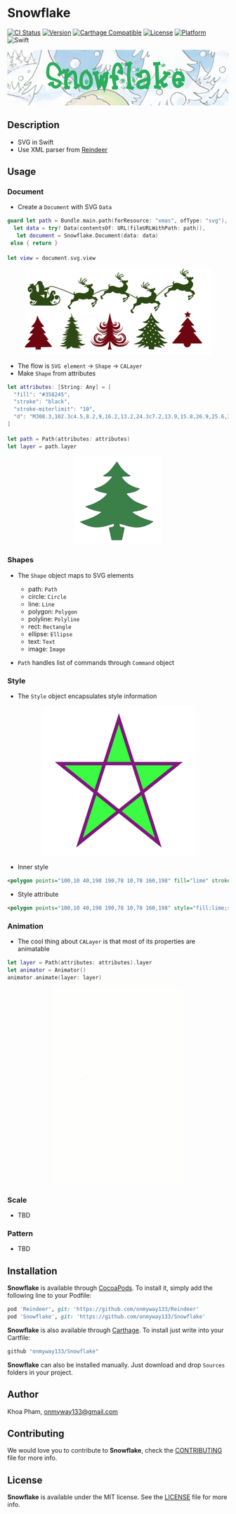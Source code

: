 # Snowflake

[![CI Status](http://img.shields.io/travis/onmyway133/Snowflake.svg?style=flat)](https://travis-ci.org/onmyway133/Snowflake)
[![Version](https://img.shields.io/cocoapods/v/Snowflake.svg?style=flat)](http://cocoadocs.org/docsets/Snowflake)
[![Carthage Compatible](https://img.shields.io/badge/Carthage-compatible-4BC51D.svg?style=flat)](https://github.com/Carthage/Carthage)
[![License](https://img.shields.io/cocoapods/l/Snowflake.svg?style=flat)](http://cocoadocs.org/docsets/Snowflake)
[![Platform](https://img.shields.io/cocoapods/p/Snowflake.svg?style=flat)](http://cocoadocs.org/docsets/Snowflake)
![Swift](https://img.shields.io/badge/%20in-swift%203.0-orange.svg)

![](Screenshots/Banner.png)

## Description

- SVG in Swift
- Use XML parser from [Reindeer](https://github.com/onmyway133/Reindeer)

## Usage

### Document

- Create a `Document` with SVG `Data`

```swift
guard let path = Bundle.main.path(forResource: "xmas", ofType: "svg"),
  let data = try? Data(contentsOf: URL(fileURLWithPath: path)),
   let document = Snowflake.Document(data: data)
 else { return }

let view = document.svg.view
```

<div align = "center">
<img src="Screenshots/xmas.png" width="425" height="197" />
<br>
</div>

- The flow is `SVG element` -> `Shape` -> `CALayer`
- Make `Shape` from attributes

```swift
let attributes: [String: Any] = [
  "fill": "#358245",
  "stroke": "black",
  "stroke-miterlimit": "10",
  "d": "M308.3,102.3c4.5,8.2,9,16.2,13.2,24.3c7.2,13.9,15.8,26.9,25.6,39c10.1,12.4,21.5,23.6,33.6,34.1c2.5,2.1,5.2,3.9,8.1,6c-5.1,3.5-11.2,3.8-17,4.2c-11.9,0.9-23.7,1.5-36.4,2.3c22.7,46.7,59.7,74.6,109.7,88.1c-4.2,3.8-7.7,7.4-11.7,10.4c-11.3,8.6-24.4,13.7-38,17.4c-10.1,2.8-20.3,5-31.3,7.7c3.2,5,5.8,10.2,9.5,14.7c6.9,8.5,14.1,16.9,21.7,24.7c12.5,12.9,27.3,23,43.2,31c17.5,8.8,35.5,16.7,53.8,25.2c-3.4,3.1-6.9,7.1-11.2,10.1c-17,12.1-36.1,19.4-56.4,23.8c-8.7,1.9-17.3,3.7-27.5,5.8c5,4.7,9,9.2,13.7,12.6c13.2,9.4,26.4,19,40.4,27.1c11.8,6.9,24.6,12.1,37.3,17.4c10.4,4.3,21.1,7.7,31.7,11.5c1.1,0.4,2.3,0.5,4.4,0.9c-2.1,2.6-3.5,5.3-5.7,7c-6.7,5.3-13.2,10.8-20.5,15.1c-14.8,8.7-30.5,15.6-47.5,19.2c-17.8,3.8-35.6,3.1-53.3-0.8c-18.1-3.9-35.4-10.3-52.6-16.8c-5.7-2.2-11.7-3.7-17.5-5.8c-2.8-1-3.9,0.1-4.2,2.7c-1.1,11.3,2.7,22.1,15.6,22.4c2,0.1,3.9,0.6,5.9,0.7c6,0.3,8.7,3.1,7.7,9.1c-2,12.5-4.4,25-6.6,37.6c-2.6,14.6-5.1,29.2-7.6,43.8c-0.3,2-1.1,2.9-3.3,2.9c-17.2-0.1-34.4,0-51.6-0.1c-2.2,0-4.4-0.5-7-0.7c-1.2-6.4-2.4-12.8-3.5-19.2c-3.5-20.7-7-41.3-10.5-62c-1.8-10.5-1-9.6,8.8-11.5c4.4-0.8,9.1-1.5,13.1-3.5c5.8-2.9,8.8-15.1,6.1-21.1c-1-2.3-2.4-1.9-4.1-1.3c-10.5,3.9-21.1,7.8-31.6,11.8c-20.4,7.7-41.2,12.9-63.3,13.6c-26.3,0.8-49.9-6.4-72.4-18.8c-11.1-6.2-21.7-13.3-32.3-20.6c47.5-18,93.7-37,131.4-73.8c-35.8-5.2-68-17.1-97.8-38.3c5.2-2.4,9.3-4.5,13.6-6.1c26.2-9.7,50.5-23,72.6-40c17.5-13.4,32.1-29.6,43.7-48.5c0.3-0.4,0.4-0.9,0.6-1.5c-13.9-4-27.8-7.4-41.3-12.1c-13.5-4.7-26.3-11-37.1-22.2c4.8-2.1,9.1-4.3,13.5-6c19.2-7.5,36.9-17.5,52.4-31.2c15.1-13.4,27.5-29.1,38.1-46.2c0.7-1.1,1.3-2.3,1.9-3.5c0.5-1.2,1-2.4,1.5-3.9c-17.9-2.9-36.2,1.7-54.4-4.8c18.9-13.7,34.9-28.9,47.3-47.3C285.1,140.7,296.2,121.7,308.3,102.3z"
]

let path = Path(attributes: attributes)
let layer = path.layer
```

<div align = "center">
<img src="Screenshots/tree.png" height="200" width="200" />
<br>
</div>

### Shapes

- The `Shape` object maps to SVG elements
	- path: `Path`
	- circle: `Circle`
	- line: `Line`
	- polygon: `Polygon`
	- polyline: `Polyline`
	- rect: `Rectangle`
	- ellipse: `Ellipse`
	- text: `Text`
	- image: `Image`

- `Path` handles list of commands through `Command` object

### Style

- The `Style` object encapsulates style information
	
<div align = "center">
<img src="Screenshots/style.png" />
<br>
</div>

- Inner style

```xml
<polygon points="100,10 40,198 190,78 10,78 160,198" fill="lime" stroke="purple" stroke-width="5" fill-rule="evenodd" />
```

- Style attribute

```xml
<polygon points="100,10 40,198 190,78 10,78 160,198" style="fill:lime;stroke:purple;stroke-width:5;fill-rule:evenodd;" />
```

### Animation

- The cool thing about `CALayer` is that most of its properties are animatable

```swift
let layer = Path(attributes: attributes).layer
let animator = Animator()
animator.animate(layer: layer)
```

<div align = "center">
<img src="Screenshots/animation.gif" />
<br>
</div>

### Scale

- TBD

### Pattern

- TBD

## Installation

**Snowflake** is available through [CocoaPods](http://cocoapods.org). To install
it, simply add the following line to your Podfile:

```ruby
pod 'Reindeer', git: 'https://github.com/onmyway133/Reindeer'
pod 'Snowflake', git: 'https://github.com/onmyway133/Snowflake'
```

**Snowflake** is also available through [Carthage](https://github.com/Carthage/Carthage).
To install just write into your Cartfile:

```ruby
github "onmyway133/Snowflake"
```

**Snowflake** can also be installed manually. Just download and drop `Sources` folders in your project.

## Author

Khoa Pham, onmyway133@gmail.com

## Contributing

We would love you to contribute to **Snowflake**, check the [CONTRIBUTING](https://github.com/onmyway133/Snowflake/blob/master/CONTRIBUTING.md) file for more info.

## License

**Snowflake** is available under the MIT license. See the [LICENSE](https://github.com/onmyway133/Snowflake/blob/master/LICENSE.md) file for more info.
